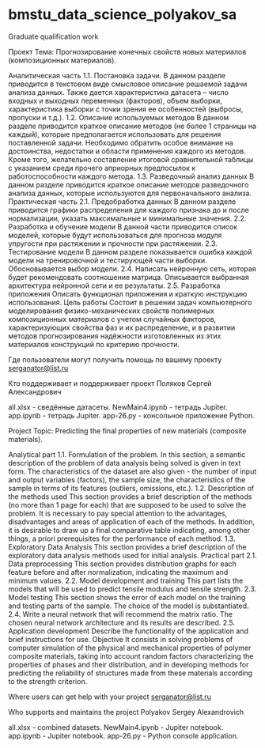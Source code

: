 # bmstu_data_science_polyakov_sa
Graduate qualification work


Проект Тема: Прогнозирование конечных свойств новых материалов (композиционных материалов).


Аналитическая часть 1.1. Постановка задачи. В данном разделе приводится в текстовом виде смысловое описание решаемой задачи анализа данных. Также дается характеристика датасета – число входных и выходных переменных (факторов), объем выборки, характеристика выборки с точки зрения ее особенностей (выбросы, пропуски и т.д.). 1.2. Описание используемых методов В данном разделе приводится краткое описание методов (не более 1 страницы на каждый), которые предполагается использовать для решения поставленной задачи. Необходимо обратить особое внимание на достоинства, недостатки и области применения каждого из методов. Кроме того, желательно составление итоговой сравнительной таблицы с указанием среди прочего априорных предпосылок к работоспособности каждого метода. 1.3. Разведочный анализ данных В данном разделе приводится краткое описание методов разведочного анализа данных, которые используются для первоначального анализа.
Практическая часть 2.1. Предобработка данных В данном разделе приводится графики распределения для каждого признака до и после нормализации, указать максимальные и минимальные значения. 2.2. Разработка и обучение модели В данной части приводится список моделей, которые будут использоваться для прогноза модуля упругости при растяжении и прочности при растяжении. 2.3. Тестирование модели В данном разделе показывается ошибка каждой модели на тренировочной и тестирующей части выборки. Обосновывается выбор модели. 2.4. Написать нейронную сеть, которая будет рекомендовать соотношение матрица. Описывается выбранная архитектура нейронной сети и ее результаты. 2.5. Разработка приложения Описать функционал приложения и краткую инструкцию использования.
Цель работы Состоит в решении задач компьютерного моделирования физико-механических свойств полимерных композиционных материалов с учетом случайных факторов, характеризующих свойства фаз и их распределение, и в развитии методов прогнозирования надёжности изготовленных из этих материалов конструкций по критерию прочности.

Где пользователи могут получить помощь по вашему проекту serganator@list.ru

Кто поддерживает и поддерживает проект Поляков Сергей Александрович

all.xlsx - сведённые датасеты.
NewMain4.ipynb - тетрадь Jupiter.
app.ipynb - тетрадь Jupiter.
app-26.py - консольное приложение Python.


Project Topic: Predicting the final properties of new materials (composite materials).

Analytical part 1.1. Formulation of the problem. In this section, a semantic description of the problem of data analysis being solved is given in text form. The characteristics of the dataset are also given - the number of input and output variables (factors), the sample size, the characteristics of the sample in terms of its features (outliers, omissions, etc.). 1.2. Description of the methods used This section provides a brief description of the methods (no more than 1 page for each) that are supposed to be used to solve the problem. It is necessary to pay special attention to the advantages, disadvantages and areas of application of each of the methods. In addition, it is desirable to draw up a final comparative table indicating, among other things, a priori prerequisites for the performance of each method. 1.3. Exploratory Data Analysis This section provides a brief description of the exploratory data analysis methods used for initial analysis.
Practical part 2.1. Data preprocessing This section provides distribution graphs for each feature before and after normalization, indicating the maximum and minimum values. 2.2. Model development and training This part lists the models that will be used to predict tensile modulus and tensile strength. 2.3. Model testing This section shows the error of each model on the training and testing parts of the sample. The choice of the model is substantiated. 2.4. Write a neural network that will recommend the matrix ratio. The chosen neural network architecture and its results are described. 2.5. Application development Describe the functionality of the application and brief instructions for use.
Objective It consists in solving problems of computer simulation of the physical and mechanical properties of polymer composite materials, taking into account random factors characterizing the properties of phases and their distribution, and in developing methods for predicting the reliability of structures made from these materials according to the strength criterion.

Where users can get help with your project serganator@list.ru

Who supports and maintains the project Polyakov Sergey Alexandrovich

all.xlsx - combined datasets.
NewMain4.ipynb - Jupiter notebook.
app.ipynb - Jupiter notebook.
app-26.py - Python console application.
